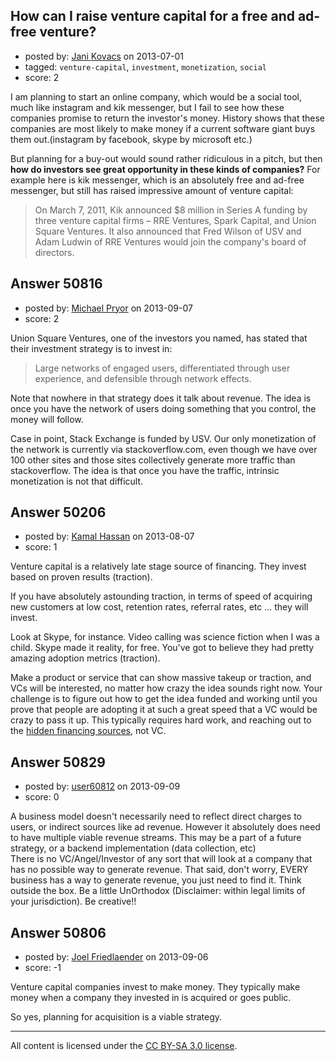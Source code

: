 ## How can I raise venture capital for a free and ad-free venture?

- posted by: [Jani Kovacs](https://stackexchange.com/users/-1/25417-jani-kovacs) on 2013-07-01
- tagged: `venture-capital`, `investment`, `monetization`, `social`
- score: 2

I am planning to start an online company, which would be a social tool, much like instagram and kik messenger, but I fail to see how these companies promise to return the investor's money. History shows that these companies are most likely to make money if a current software giant buys them out.(instagram by facebook, skype by microsoft etc.)

But planning for a buy-out would sound rather ridiculous in a pitch, but then **how do investors see great opportunity in these kinds of companies?** For example here is kik messenger, which is an absolutely free and ad-free messenger, but still has raised impressive amount of venture capital:

> On March 7, 2011, Kik announced $8 million in Series A funding by
> three venture capital firms – RRE Ventures, Spark Capital, and Union
> Square Ventures. It also announced that Fred Wilson of USV and Adam
> Ludwin of RRE Ventures would join the company's board of directors.



## Answer 50816

- posted by: [Michael Pryor](https://stackexchange.com/users/-1/130-michael-pryor) on 2013-09-07
- score: 2

Union Square Ventures, one of the investors you named, has stated that their investment strategy is to invest in:

> Large networks of engaged users, differentiated through user experience, and defensible through network effects.

Note that nowhere in that strategy does it talk about revenue. The idea is once you have the network of users doing something that you control, the money will follow. 

Case in point, Stack Exchange is funded by USV.  Our only monetization of the network is currently via stackoverflow.com, even though we have over 100 other sites and those sites collectively generate more traffic than stackoverflow. The idea is that once you have the traffic, intrinsic monetization is not that difficult. 


## Answer 50206

- posted by: [Kamal Hassan](https://stackexchange.com/users/-1/27332-kamal-hassan) on 2013-08-07
- score: 1

<p>Venture capital is a relatively late stage source of financing. They invest based on proven results (traction).</p>

<p>If you have absolutely astounding traction, in terms of speed of acquiring new customers at low cost, retention rates, referral rates, etc ... they will invest.</p>

<p>Look at Skype, for instance. Video calling was science fiction when I was a child. Skype made it reality, for free. You've got to believe they had pretty amazing adoption metrics (traction).</p>

<p>Make a product or service that can show massive takeup or traction, and VCs will be interested, no matter how crazy the idea sounds right now. Your challenge is to figure out how to get the idea funded and working until you prove that people are adopting it at such a great speed that a VC would be crazy to pass it up. This typically requires hard work, and reaching out to the <a href="http://blog.venturelynx.com/2013/08/19/do-you-want-smart-or-dumb-investors/" rel="nofollow">hidden financing sources</a>, not VC.</p>



## Answer 50829

- posted by: [user60812](https://stackexchange.com/users/-1/19115-user60812) on 2013-09-09
- score: 0

A business model doesn't necessarily need to reflect direct charges to users, or indirect sources like ad revenue. However it absolutely does need to have multiple viable revenue streams. This may be a part of a future strategy, or a backend implementation (data collection, etc)  
There is no VC/Angel/Investor of any sort that will look at a company that has no possible way to generate revenue. That said, don't worry, EVERY business has a way to generate revenue, you just need to find it. Think outside the box. Be a little UnOrthodox (Disclaimer: within legal limits of your jurisdiction). Be creative!!


## Answer 50806

- posted by: [Joel Friedlaender](https://stackexchange.com/users/-1/5543-joel-friedlaender) on 2013-09-06
- score: -1

Venture capital companies invest to make money.  They typically make money when a company they invested in is acquired or goes public.

So yes, planning for acquisition is a viable strategy.



---

All content is licensed under the [CC BY-SA 3.0 license](https://creativecommons.org/licenses/by-sa/3.0/).
